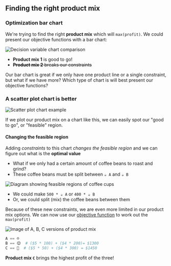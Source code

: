 ## Finding the right product mix
### Optimization bar chart

We're trying to find the right <strong>product mix</strong> which will `max(profit)`. We could present our objective functions with a bar chart:

![Decision variable chart comparison]()

- <b>Product mix 1</b> is good to go!
- <s><b>Product mix 2</b> breaks our constraints</s>

Our bar chart is great if we only have one product line or a single constraint, but what if we have more? Which type of chart is will best present our objective functions?

### A scatter plot chart is better

![Scatter plot chart example]()

If we plot our product mix on a chart like this, we can easily spot our "good to go", or "feasible" region.

#### Changing the feasible region

Adding _constraints_ to this chart _changes the feasible region_ and we can figure out what is the <b class="highlight highlight-underline">optimal value</b>

- What if we only had a certain amount of coffee beans to roast and grind?
- These coffee beans must be split between `☕ A` and `☕ B`

![Diagram showing feasible regions of coffee cups]()

- We could make `500 * ☕ A` or `400 * ☕ B`
- Or, we could split (mix) the coffee beans between them

Because of these new constraints, we are even more limited in our product mix options. We can now use our [objective function](#anobjectivefunction) to work out the `max(profit)`

![Image of A, B, C versions of product mix]()

```python
A == ☹
B == 😌  # ($5 * 100) + ($4 * 200)= $1300
C == 🤑  # ($5 * 50) + ($4 * 300) = $1450
```

**Product mix `C`** brings the highest profit of the three!
